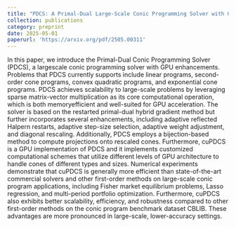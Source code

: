 ```yaml
---
title: "PDCS: A Primal-Dual Large-Scale Conic Programming Solver with GPU Enhancements"
collection: publications
category: preprint
date: 2025-05-01
paperurl: 'https://arxiv.org/pdf/2505.00311'
---
```


In this paper, we introduce the Primal-Dual Conic Programming Solver (PDCS), a largescale conic programming solver with GPU enhancements. Problems that PDCS currently supports include linear programs, second-order cone programs, convex quadratic programs, and
exponential cone programs. PDCS achieves scalability to large-scale problems by leveraging
sparse matrix-vector multiplication as its core computational operation, which is both memoryefficient and well-suited for GPU acceleration. The solver is based on the restarted primal-dual
hybrid gradient method but further incorporates several enhancements, including adaptive reflected Halpern restarts, adaptive step-size selection, adaptive weight adjustment, and diagonal
rescaling. Additionally, PDCS employs a bijection-based method to compute projections onto
rescaled cones. Furthermore, cuPDCS is a GPU implementation of PDCS and it implements customized computational schemes that utilize different levels of GPU architecture to handle cones
of different types and sizes. Numerical experiments demonstrate that cuPDCS is generally more
efficient than state-of-the-art commercial solvers and other first-order methods on large-scale
conic program applications, including Fisher market equilibrium problems, Lasso regression,
and multi-period portfolio optimization. Furthermore, cuPDCS also exhibits better scalability,
efficiency, and robustness compared to other first-order methods on the conic program benchmark dataset CBLIB. These advantages are more pronounced in large-scale, lower-accuracy
settings.